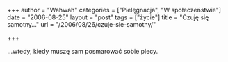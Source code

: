 +++
author = "Wahwah"
categories = ["Pielęgnacja", "W społeczeństwie"]
date = "2006-08-25"
layout = "post"
tags = ["życie"]
title = "Czuję się samotny…"
url = "/2006/08/26/czuje-sie-samotny/"

+++

&#8230;wtedy, kiedy muszę sam posmarować sobie plecy.